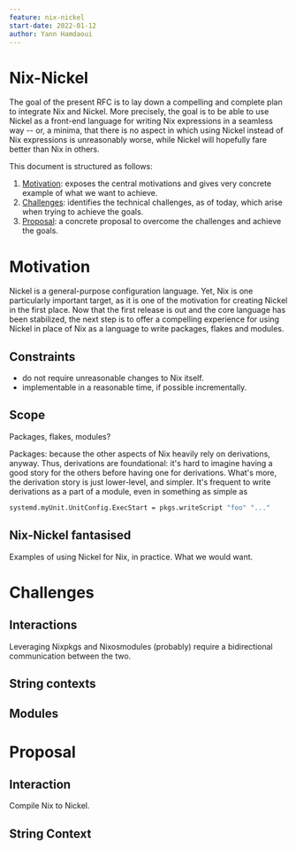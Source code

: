 ```yaml
---
feature: nix-nickel
start-date: 2022-01-12
author: Yann Hamdaoui
---
```


Nix-Nickel
==========

The goal of the present RFC is to lay down a compelling and complete plan to
integrate Nix and Nickel. More precisely, the goal is to be able to use Nickel
as a front-end language for writing Nix expressions in a seamless way -- or, a
minima, that there is no aspect in which using Nickel instead of Nix expressions
is unreasonably worse, while Nickel will hopefully fare better than Nix in
others.

This document is structured as follows:

1. [Motivation](#motivation): exposes the central motivations and gives very
   concrete example of what we want to achieve.
2. [Challenges](#challenges): identifies the technical challenges, as of today,
   which arise when trying to achieve the goals.
3. [Proposal](#proposal): a concrete proposal to overcome the challenges and
   achieve the goals.

# Motivation

Nickel is a general-purpose configuration language. Yet, Nix is one particularly
important target, as it is one of the motivation for creating Nickel in the
first place. Now that the first release is out and the core language has been
stabilized, the next step is to offer a compelling experience for using Nickel
in place of Nix as a language to write packages, flakes and modules.

## Constraints

- do not require unreasonable changes to Nix itself.
- implementable in a reasonable time, if possible incrementally.

## Scope

Packages, flakes, modules?

Packages: because the other aspects of Nix heavily rely on derivations, anyway.
Thus, derivations are foundational: it's hard to imagine having a good story for
the others before having one for derivations. What's more, the derivation story
is just lower-level, and simpler. It's frequent to write derivations as a part
of a module, even in something as simple as 

```nix
systemd.myUnit.UnitConfig.ExecStart = pkgs.writeScript "foo" "..."
```

## Nix-Nickel fantasised 

Examples of using Nickel for Nix, in practice. What we would want.

# Challenges

## Interactions

Leveraging Nixpkgs and Nixosmodules (probably) require a bidirectional
communication between the two.

## String contexts

## Modules

# Proposal

## Interaction

Compile Nix to Nickel.

## String Context
